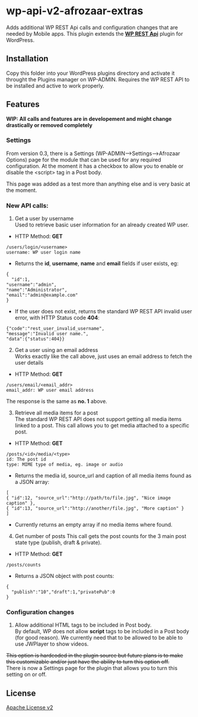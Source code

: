 # wp-api-v2-afrozaar-extras
Adds additional WP REST Api calls and configuration changes that are needed by Mobile apps.
This plugin extends the **[WP REST Api](https://github.com/WP-API/WP-API)** plugin for WordPress.

## Installation

Copy this folder into your WordPress plugins directory and activate it throught the Plugins manager on WP-ADMIN.
Requires the WP REST API to be installed and active to work properly.

## Features
**WIP: All calls and features are in developement and might change drastically or removed completely**

### Settings
From version 0.3, there is a Settings (WP-ADMIN-->Settings-->Afrozaar Options) page for the module that can be used for any required configuration. At the moment it has a checkbox to allow you to enable or disable the &lt;script&gt; tag in a Post body.

This page was added as a test more than anything else and is very basic at the moment.

### New API calls:
1. Get a user by username<br />
  Used to retrieve basic user information for an already created WP user.
  - HTTP Method: **GET**
  ~~~~
  /users/login/<username>
  username: WP user login name
  ~~~~
  - Returns the **id**, **username**, **name** and **email** fields if user exists, eg:
  ~~~~
  {
    "id":1,
  "username":"admin",
  "name":"Administrator",
  "email":"admin@example.com"
}
  ~~~~
  - If the user does not exist, returns the standard WP REST API invalid user error, with HTTP Status code **404**:
  ~~~~
  {"code":"rest_user_invalid_username",
  "message":"Invalid user name.",
  "data":{"status":404}}
  ~~~~

2. Get a user using an email address<br />
  Works exactly like the call above, just uses an email address to fetch the user details
  - HTTP Method: **GET**
  ~~~~
  /users/email/<email_addr>
  email_addr: WP user email address
  ~~~~
  The response is the same as **no. 1** above.


3. Retrieve all media items for a post<br/>
  The standard WP REST API does not support getting all media items linked to a post. This call allows you to get media attached to a specific post.
  - HTTP Method: **GET**
  ~~~~
  /posts/<id>/media/<type>
  id: The post id
  type: MIME type of media, eg. image or audio
  ~~~~
  - Returns the media id, source_url and caption of all media items found as a JSON array:
  ~~~~
  [
  { "id":12, "source_url":"http://path/to/file.jpg", "Nice image caption" },
  { "id":13, "source_url":"http://another/file.jpg", "More caption" }
  ]
  ~~~~
  - Currently returns an empty array if no media items where found.

4. Get number of posts
  This call gets the post counts for the 3 main post state type (publish, draft & private).
  - HTTP Method: **GET**
  ~~~~
  /posts/counts
  ~~~~
  - Returns a JSON object with post counts:
  ~~~~
  {
    "publish":"10","draft":1,"privatePub":0
  }  
  ~~~~

### Configuration changes

1. Allow additional HTML tags to be included in Post body.<br/>
  By default, WP does not allow **script** tags to be included in a Post body (for good reason).
  We currently need that to be allowed to be able to use JWPlayer to show videos.

  ~~This option is hardcoded in the plugin source but future plans is to make this customizable and/or just have the ability to turn this option off.~~<br />
  There is now a Settings page for the plugin that allows you to turn this setting on or off.

## License  

[Apache License v2](http://www.apache.org/licenses/LICENSE-2.0)
